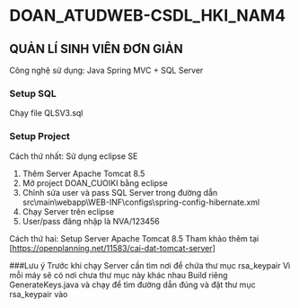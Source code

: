 # DOAN_ATUDWEB-CSDL_HKI_NAM4
## QUẢN LÍ SINH VIÊN ĐƠN GIẢN
Công nghệ sử dụng: Java Spring MVC + SQL Server
### Setup SQL
Chạy file QLSV3.sql
### Setup Project
Cách thứ nhất: Sử dụng eclipse SE
1. Thêm Server Apache Tomcat 8.5
2. Mở project DOAN_CUOIKI bằng eclipse
3. Chỉnh sửa user và pass SQL Server trong đường dẫn src\main\webapp\WEB-INF\configs\spring-config-hibernate.xml
4. Chạy Server trên eclipse
5. User/pass đăng nhập là NVA/123456

Cách thứ hai: Setup Server Apache Tomcat 8.5
Tham khảo thêm tại [https://openplanning.net/11583/cai-dat-tomcat-server]

###Lưu ý
Trước khi chạy Server cần tìm nơi để chứa thư mục rsa_keypair
Vì mỗi máy sẽ có nơi chưa thư mục này khác nhau
Build riêng GenerateKeys.java và chạy để tìm đường dẫn đúng và đặt thư mục rsa_keypair vào
